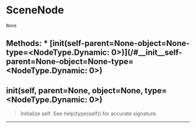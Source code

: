 # SceneNode 
 ```
 None 
```
## Methods: * [__init__(self-parent=None-object=None-type=<NodeType.Dynamic: 0>)](/#__init__self-parent=None-object=None-type=<NodeType.Dynamic: 0>) 
## __init__(self, parent=None, object=None, type=<NodeType.Dynamic: 0>) 

  

 > Initialize self.  See help(type(self)) for accurate signature. 

--- 